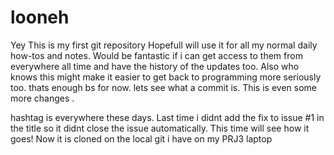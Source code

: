 # looneh
Yey This is my first git repository
Hopefull will use it for all my normal daily how-tos and notes.
Would be fantastic if i can get access to them from everywhere all time and have the history of the updates too.
Also who knows this might make it easier to get back to programming more seriously too.
thats enough bs for now. lets see what a commit is.
This is even some more changes .

hashtag is everywhere these days. Last time i didnt add the fix to issue #1 in the title so it didnt close the issue automatically. This time will see how it goes!
Now it is cloned on the local git i have on my PRJ3 laptop